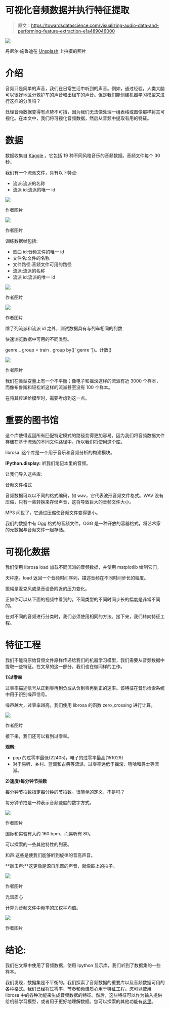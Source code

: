 # 可视化音频数据并执行特征提取

> 原文：<https://towardsdatascience.com/visualizing-audio-data-and-performing-feature-extraction-e1a489046000>

![](img/58b5470e19eb5fe1cb03a4c74da11371.png)

丹尼尔·施鲁迪在 [Unsplash](https://unsplash.com/s/photos/audio?utm_source=unsplash&utm_medium=referral&utm_content=creditCopyText) 上拍摄的照片

# 介绍

音频只是简单的声音，我们在日常生活中听到的声音。例如，通过经验，人类大脑可以很好地区分救护车的声音和出租车的声音。但是我们能创建机器学习模型来进行这样的分类吗？

处理音频数据变得有点势不可挡，因为我们无法像处理一组表格或图像那样将其可视化。在本文中，我们将可视化音频数据，然后从音频中提取有用的特征。

# 数据

数据收集自 [Kaggle](https://www.kaggle.com/competitions/kaggle-pog-series-s01e02/overview) 。它包括 19 种不同风格音乐的音频数据。音频文件每个 30 秒。

我们有一个流派文件，具有以下特点:

*   流派:流派的名称
*   流派 id:流派的唯一 id

![](img/12691e1627b66d74c81c395ad88696b5.png)

作者图片

![](img/8cf4c742bb84fdfbd702996b9c01d45e.png)

作者图片

训练数据帧包括:

*   歌曲 id:音频文件的唯一 id
*   文件名:文件的名称
*   文件路径:音频文件可用的路径
*   流派:流派的名称
*   流派 id:流派的唯一 id

![](img/869696574d1789e00af597d148fd82fa.png)

作者图片

![](img/bb17a0b2aea5a5b598cfa8856f524ee7.png)

作者图片

除了列流派和流派 id 之外，测试数据具有与列车相同的列数

快速浏览数据中可用的不同类型。

genre _ group = train . group by([' genre '])。计数()

![](img/9b93288801965c7da5d499cc5aae2413.png)

作者图片

我们在类型变量上有一个不平衡；像电子和摇滚这样的流派有近 3000 个样本，而像布鲁斯和轻松听这样的流派甚至没有 100 个样本。

在将其传递给模型时，需要考虑到这一点。

# 重要的图书馆

这个库使得返回所有匹配特定模式的路径变得更加容易。因为我们将音频数据文件存储在基于流派的不同文件路径中，所以我们将使用这个库。

librosa :这个库是一个用于音乐和音频分析的构建模块。

**IPython.display:** 听我们笔记本里的音频。

让我们导入这些库:

音频文件格式

音频数据可以以不同的格式编码，如 wav，它代表波形音频文件格式。WAV 没有压缩，只有一些转换来存储声音，这将导致巨大的音频文件大小。

MP3 问世了，它通过压缩使音频文件变得更小。

我们的数据中有 Ogg 格式的音频文件。OGG 是一种开放的容器格式，将艺术家的元数据与音频文件一起存储。

# 可视化数据

我们使用 librosa load 加载不同流派的音频数据，并使用 matplotlib 绘制它们。

天秤座。load 返回一个音频时间序列，描述音频在不同时间步长的幅度。

振幅是麦克风或录音设备附近的压力变化。

正如你可以从下面的视频中看到的，不同类型的不同时间步长的幅度是非常不同的。

在对不同的音频进行分类时，我们必须使用相同的方法。接下来，我们转向特征工程。

# 特征工程

我们不能将原始音频文件原样传递给我们的机器学习模型，我们需要从音频数据中提取一些特征。在文章的这一部分，我们也在做同样的工作。

**1)过零率**

过零率描述信号从正到零再到负或从负到零再到正的速率。该特征在音乐检索系统中用于识别噪声信号。

噪声越大，过零率越高。我们使用 librosa 的函数 zero_crossing 进行计算。

![](img/3326f0257652b45e5c2cecc78f6871b9.png)

作者图片

接下来，我们还可以看到过零率。

**观察:**

*   pop 的过零率最低(22405)，电子的过零率最高(151029)
*   对于易听、乡村、蓝调和古典等流派，过零率远低于摇滚、嘻哈和爵士等流派。

**2)速度/每分钟节拍数**

每分钟节拍数指定每分钟的节拍数。很简单的定义，不是吗？

每分钟节拍是一种表示音频速度的数字方式。

![](img/22916f03eca625df1240ba74bd54b929.png)

作者图片

国际和实验有大约 160 bpm，而易听有 80。

可以探索的一些其他特性的列表。

和声:这些是使我们能够听到旋律的音高声音。

**敲击声:**这更像是源自乐器的声音，就像鼓上的拍子。

![](img/6fcc8535171bfb0133156c4e21f136b0.png)

作者图片

光谱质心

计算为音频文件中频率的加权平均值。

![](img/6d2f78db3dfa5de27226e541bd24feec.png)

作者图片

# 结论:

我们在文章中使用了音频数据，使用 Ipython 显示库，我们听到了数据集的一些样本。

我们发现，数据集是不平衡的。我们探索了音频数据的重要库以及音频数据可用的各种格式。我们已经将过零率、节奏和频谱质心用于特征工程。您可以使用 librosa 中的各种功能来生成音频数据的特征。然后，这些特征可以作为输入提供给机器学习模型，或者用于更好地理解数据。您可以探索的其他功能有[这里](https://librosa.org/doc/main/feature.html)。
